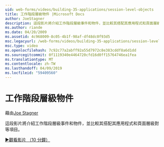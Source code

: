 ```yaml
---
uid: web-forms/videos/building-35-applications/session-level-objects
title: 工作階段層級物件 |Microsoft Docs
author: JoeStagner
description: 這段影片將介紹工作階段層級事件和物件，並比較其搭配其應用程式和頁面層級對等項目。
ms.author: riande
ms.date: 04/20/2009
ms.assetid: 4c968009-8c05-4b1f-98af-df48dc0f93d5
msc.legacyurl: /web-forms/videos/building-35-applications/session-level-objects
msc.type: video
ms.openlocfilehash: 7c92c77a2abff92a55d7972c8e383cddf8a6d1dd
ms.sourcegitcommit: 0f1119340e4464720cfd16d0ff15764746ea1fea
ms.translationtype: MT
ms.contentlocale: zh-TW
ms.lasthandoff: 04/09/2019
ms.locfileid: "59409560"
---
```

# <a name="session-level-objects"></a>工作階段層級物件

藉由[Joe Stagner](https://github.com/JoeStagner)

這段影片將介紹工作階段層級事件和物件，並比較其搭配其應用程式和頁面層級對等項目。

[&#9654;觀看影片 （10 分鐘）](https://channel9.msdn.com/Blogs/ASP-NET-Site-Videos/session-level-objects)
